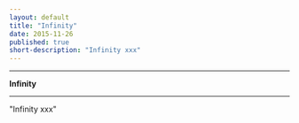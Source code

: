 ```yaml
---
layout: default
title: "Infinity"
date: 2015-11-26
published: true
short-description: "Infinity xxx"
---
```




***
<b>Infinity</b>  

***

"Infinity xxx"

